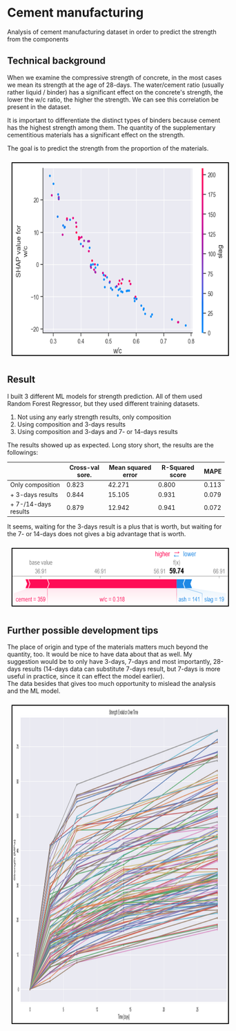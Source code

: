 # Cement manufacturing
Analysis of cement manufacturing dataset in order to predict the strength from the components

## Technical background
When we examine the compressive strength of concrete, in the most cases we mean its strength at the age of 28-days. 
The water/cement ratio (usually rather liquid / binder) has a significant effect on the concrete's strength, the lower the w/c ratio, the higher the strength. We can see this correlation be present in the dataset.

It is important to differentiate the distinct types of binders because cement has the highest strength among them. The quantity of the supplementary cementitious materials has a significant effect on the strength.

The goal is to predict the strength from the proportion of the materials.

<center><img src="illustration.png" style="width: 671px; height: 449px; margin: 10px; border: 2px solid #000; box-sizing: border-box;"></center>

## Result
I built 3 different ML models for strength prediction. All of them used Random Forest Regressor, but they used different training datasets.  
1. Not using any early strength results, only composition
2. Using composition and 3-days results 
3. Using composition and 3-days and 7- or 14-days results  
    
The results showed up as expected. Long story short, the results are the followings:
  
|                      | Cross-val sore. | Mean squared error | R-Squared score | MAPE  |
|----------------------|-----------------|--------------------|-----------------|-------|
| Only composition     | 0.823           | 42.271             | 0.800           | 0.113 |
| + 3-days results     | 0.844           | 15.105             | 0.931           | 0.079 |
| + 7-/14-days results | 0.879           | 12.942             | 0.941           | 0.072 |
  
It seems, waiting for the 3-days result is a plus that is worth, but waiting for the 7- or 14-days does not gives a big advantage that is worth.  
  
<center><img src="illustration_3.png" style="width: 653px; height: 136px; margin: 10px; border: 2px solid #000; box-sizing: border-box;"></center>

## Further possible development tips
The place of origin and type of the materials matters much beyond the quantity, too. It would be nice to have data about that as well. 
My suggestion would be to only have 3-days, 7-days and most importantly, 28-days results (14-days data can substitute 7-days result, but 7-days is more useful in practice, since it can effect the model earlier).  
The data besides that gives too much opportunity to mislead the analysis and the ML model.

<center><img src="illustration_4.png" style="width: 1398px; height: 740px; margin: 10px; border: 2px solid #000; box-sizing: border-box;"></center>
